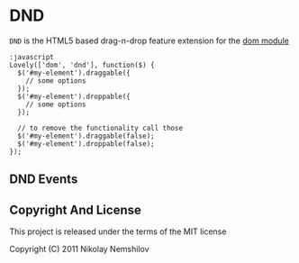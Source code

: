 # DND

`DND` is the HTML5 based drag-n-drop feature extension for the [dom module](/packages/dom)

    :javascript
    Lovely(['dom', 'dnd'], function($) {
      $('#my-element').draggable({
        // some options
      });
      $('#my-element').droppable({
        // some options
      });

      // to remove the functionality call those
      $('#my-element').draggable(false);
      $('#my-element').droppable(false);
    });

## DND Events


## Copyright And License

This project is released under the terms of the MIT license

Copyright (C) 2011 Nikolay Nemshilov